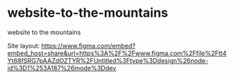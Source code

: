 # website-to-the-mountains
website to the mountains

Site layout:
https://www.figma.com/embed?embed_host=share&url=https%3A%2F%2Fwww.figma.com%2Ffile%2Ftt4Yt68fSRG7pAAZdOZTYR%2FUntitled%3Ftype%3Ddesign%26node-id%3D1%253A187%26mode%3Ddev
